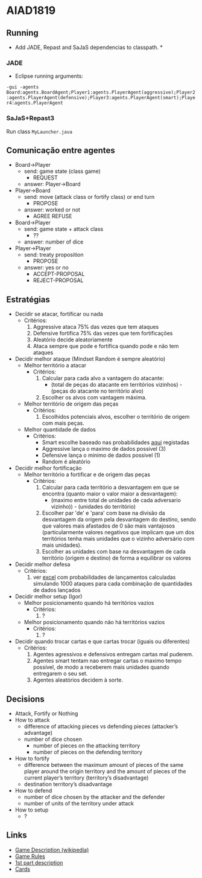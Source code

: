 # AIAD1819

## Running
* Add JADE, Repast and SaJaS dependencias to classpath. *
### JADE
* Eclipse running arguments:

`-gui -agents Board:agents.BoardAgent;Player1:agents.PlayerAgent(aggressive);Player2:agents.PlayerAgent(defensive);Player3:agents.PlayerAgent(smart);Player4:agents.PlayerAgent`

### SaJaS+Repast3

Run class `MyLauncher.java`

## Comunicação entre agentes
* Board->Player
	* send: game state (class game)
		* REQUEST
	* answer: Player->Board
* Player->Board
	* send: move (attack class or fortify class) or end turn
		* PROPOSE
	* answer: worked or not
		* AGREE REFUSE
* Board->Player
	* send: game state + attack class
		* ??
	* answer: number of dice
* Player->Player
	* send: treaty proposition
		* PROPOSE
	* answer: yes or no
		* ACCEPT-PROPOSAL
		* REJECT-PROPOSAL

## Estratégias
* Decidir se atacar, fortificar ou nada
	* Critérios:
		1. Aggressive ataca 75% das vezes que tem ataques
		2. Defensive fortifica 75% das vezes que tem fortificações
		3. Aleatório decide aleatoriamente
		4. Ataca sempre que pode e fortifica quando pode e não tem ataques
* Decidir melhor ataque (Mindset Random é sempre aleatório)
	* Melhor território a atacar
		* Critérios:
			1. Calcular para cada alvo a vantagem do atacante:
				* (total de peças do atacante em territórios vizinhos) - (peças do atacante no território alvo)
			2. Escolher os alvos com vantagem máxima.
	* Melhor território de origem das peças
		* Critérios:
			1. Escolhidos potenciais alvos, escolher o território de origem com mais peças.
	* Melhor quantidade de dados
		* Critérios:
			* Smart escolhe baseado nas probabilidades [aqui](https://github.com/rmcarvalho/AIAD1819/blob/master/docs/dice_roll_odds.xlsx) registadas
			* Aggressive lança o maximo de dados possivel (3)
			* Defensive lança o minimo de dados possivel (1)
			* Random é aleatório
* Decidir melhor fortificação
	* Melhor território a fortificar e de origem das peças
		* Critérios:
			1. Calcular para cada território a desvantagem em que se encontra (quanto maior o valor maior a desvantagem):
				* (maximo entre total de unidades de cada adversario vizinho)) - (unidades do território)
			2. Escolher par 'de' e 'para' com base na divisão da desvantagem da origem pela desvantagem do destino, sendo que valores mais afastados de 0 são mais vantajosos (particularmente valores negativos que implicam que um dos territórios tenha mais unidades que o vizinho adversário com mais unidades).
			3. Escolher as unidades com base na desvantagem de cada território (origem e destino) de forma a equilibrar os valores
* Decidir melhor defesa
	* Critérios:
		1. ver [excel](https://github.com/rmcarvalho/AIAD1819/blob/master/docs/dice_roll_odds.xlsx) com probabilidades de lançamentos calculadas simulando 1000 ataques para cada combinação de quantidades de dados lançados
* Decidir melhor setup (Igor)
	* Melhor posicionamento quando há territórios vazios
		* Critérios:
			1. ?
	* Melhor posicionamento quando não há territórios vazios
		* Critérios:
			1. ?
* Decidir quando trocar cartas e que cartas trocar (iguais ou diferentes)
	* Critérios:
		1. Agentes agressivos e defensivos entregam cartas mal puderem.
		2. Agentes smart tentam nao entregar cartas o maximo tempo possível, de modo a receberem mais unidades quando entregarem o seu set.
		3. Agentes aleatórios decidem à sorte.

## Decisions
 * Attack, Fortify or Nothing
 * How to attack
 	* difference of attacking pieces vs defending pieces (attacker’s advantage)
	* number of dice chosen
		* number of pieces on the attacking territory
		* number of pieces on the defending territory
 * How to fortify
 	* difference between the maximum amount of pieces of the same player around the origin territory and the amount of pieces of the current player’s territory (territory’s disadvantage)
	* destination territory’s disadvantage
 * How to defend
 	* number of dice chosen by the attacker and the defender
	* number of units of the territory under attack
 * How to setup
 	* ?

## Links  
  * [Game Description (wikipedia)](https://en.wikipedia.org/wiki/Risk_(game))
  * [Game Rules](http://www.ultraboardgames.com/risk/game-rules.php)
  * [1st part description](https://github.com/rmcarvalho/AIAD1819/blob/master/docs/proj1_definicao.pdf)
  * [Cards](https://drive.google.com/drive/folders/0BwJ1gMT0fLRPSWFISFNQNkVCZVk)
